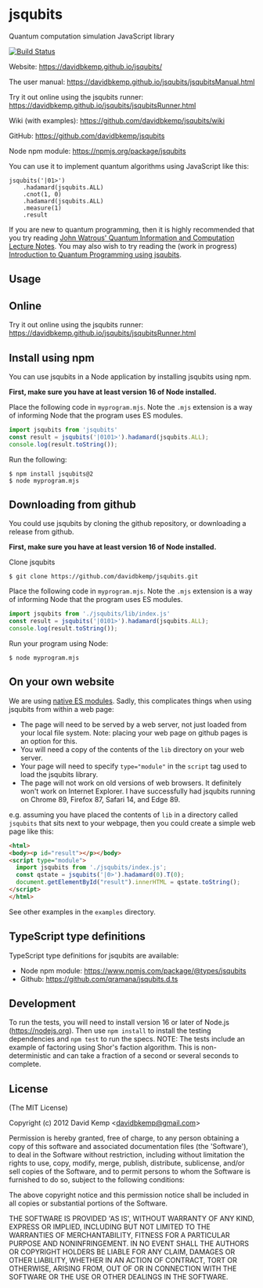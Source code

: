 # jsqubits
  Quantum computation simulation JavaScript library

[![Build Status](https://github.com/davidbkemp/jsqubits/actions/workflows/node.js.yml/badge.svg)](https://github.com/davidbkemp/jsqubits/actions/workflows/node.js.yml)

Website:
https://davidbkemp.github.io/jsqubits/

The user manual:
https://davidbkemp.github.io/jsqubits/jsqubitsManual.html

Try it out online using the jsqubits runner:
https://davidbkemp.github.io/jsqubits/jsqubitsRunner.html

Wiki (with examples):
https://github.com/davidbkemp/jsqubits/wiki

GitHub:
https://github.com/davidbkemp/jsqubits

Node npm module:
https://npmjs.org/package/jsqubits

You can use it to implement quantum algorithms using JavaScript like this:

    jsqubits('|01>')
        .hadamard(jsqubits.ALL)
        .cnot(1, 0)
        .hadamard(jsqubits.ALL)
        .measure(1)
        .result


If you are new to quantum programming, then it is highly recommended that you try reading
[John Watrous' Quantum Information and Computation Lecture Notes](https://cs.uwaterloo.ca/~watrous/QC-notes/).
You may also wish to try reading the (work in progress) [Introduction to Quantum Programming using jsqubits](https://davidbkemp.github.io/jsqubits/jsqubitsTutorial.html).

Usage
-----

## Online
Try it out online using the jsqubits runner:
https://davidbkemp.github.io/jsqubits/jsqubitsRunner.html

## Install using npm

You can use jsqubits in a Node application by installing jsqubits using npm.

**First, make sure you have at least version 16 of Node installed.**

Place the following code in `myprogram.mjs`.
Note the `.mjs` extension is a way of informing Node that the program uses ES modules.

```javascript
import jsqubits from 'jsqubits'
const result = jsqubits('|0101>').hadamard(jsqubits.ALL);
console.log(result.toString());
```

Run the following:
```shell
$ npm install jsqubits@2
$ node myprogram.mjs
```

## Downloading from github

You could use jsqubits by cloning the github repository, or downloading a release from github.

**First, make sure you have at least version 16 of Node installed.**

Clone jsqubits

```shell
$ git clone https://github.com/davidbkemp/jsqubits.git
```

Place the following code in `myprogram.mjs`.
Note the `.mjs` extension is a way of informing Node that the program uses ES modules.

```javascript
import jsqubits from './jsqubits/lib/index.js'
const result = jsqubits('|0101>').hadamard(jsqubits.ALL);
console.log(result.toString());
```

Run your program using Node:

```shell
$ node myprogram.mjs
```

## On your own website

We are using [native ES modules](https://developer.mozilla.org/en-US/docs/Web/JavaScript/Guide/Modules).
Sadly, this complicates things when using jsqubits from within a web page:

- The page will need to be served by a web server, not just loaded from your local file system.
  Note: placing your web page on github pages is an option for this.
- You will need a copy of the contents of the `lib` directory on your web server.
- Your page will need to specify `type="module"` in the `script` tag used to load the jsqubits library.
- The page will not work on old versions of web browsers.  It definitely won't work on Internet Explorer.
I have successfully had jsqubits running on Chrome 89, Firefox 87, Safari 14, and Edge 89.

e.g. assuming you have placed the contents of `lib` in a directory called `jsqubits` that sits next to your webpage,
then you could create a simple web page like this:

```html
<html>
<body><p id="result"></p></body>
<script type="module">
  import jsqubits from './jsqubits/index.js';
  const qstate = jsqubits('|0>').hadamard(0).T(0);
  document.getElementById("result").innerHTML = qstate.toString();
</script>
</html>
```

See other examples in the `examples` directory.

TypeScript type definitions
---------------------------
TypeScript type definitions for jsqubits are available:

- Node npm module: https://www.npmjs.com/package/@types/jsqubits
- Github: https://github.com/qramana/jsqubits.d.ts


Development
-----------
To run the tests, you will need to install version 16 or later of Node.js (https://nodejs.org).
Then use `npm install` to install the testing dependencies and `npm test` to run the specs.
NOTE: The tests include an example of factoring using Shor's faction algorithm.  This is non-deterministic and can take a fraction of a second or several seconds to complete.

License
-------

(The MIT License)

Copyright (c) 2012 David Kemp &lt;davidbkemp@gmail.com&gt;

Permission is hereby granted, free of charge, to any person obtaining
a copy of this software and associated documentation files (the
'Software'), to deal in the Software without restriction, including
without limitation the rights to use, copy, modify, merge, publish,
distribute, sublicense, and/or sell copies of the Software, and to
permit persons to whom the Software is furnished to do so, subject to
the following conditions:

The above copyright notice and this permission notice shall be
included in all copies or substantial portions of the Software.

THE SOFTWARE IS PROVIDED 'AS IS', WITHOUT WARRANTY OF ANY KIND,
EXPRESS OR IMPLIED, INCLUDING BUT NOT LIMITED TO THE WARRANTIES OF
MERCHANTABILITY, FITNESS FOR A PARTICULAR PURPOSE AND NONINFRINGEMENT.
IN NO EVENT SHALL THE AUTHORS OR COPYRIGHT HOLDERS BE LIABLE FOR ANY
CLAIM, DAMAGES OR OTHER LIABILITY, WHETHER IN AN ACTION OF CONTRACT,
TORT OR OTHERWISE, ARISING FROM, OUT OF OR IN CONNECTION WITH THE
SOFTWARE OR THE USE OR OTHER DEALINGS IN THE SOFTWARE.
